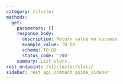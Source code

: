 ```yaml
---
category: /cluster
methods:
  get:
    parameters: []
    response_body:
      description: Return value on success
      example_value: TO DO
      schema: TO DO
      status_code: '200'
    summary: List slots.
rest_endpoint: /v1/cluster/slots/
sidebar: rest_api_command_guide_sidebar
---
```

